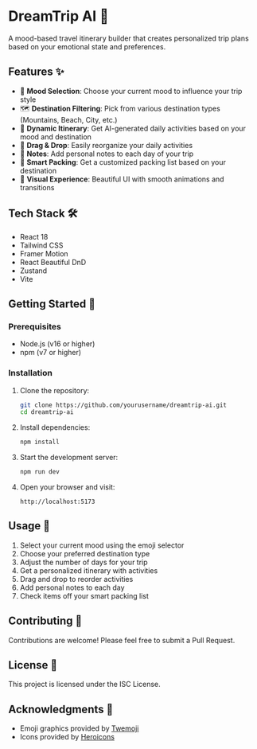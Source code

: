 # DreamTrip AI 🌟

A mood-based travel itinerary builder that creates personalized trip plans based on your emotional state and preferences.

## Features ✨

- 🧘 **Mood Selection**: Choose your current mood to influence your trip style
- 🗺️ **Destination Filtering**: Pick from various destination types (Mountains, Beach, City, etc.)
- 📅 **Dynamic Itinerary**: Get AI-generated daily activities based on your mood and destination
- 🎯 **Drag & Drop**: Easily reorganize your daily activities
- 📝 **Notes**: Add personal notes to each day of your trip
- 🎒 **Smart Packing**: Get a customized packing list based on your destination
- 🌈 **Visual Experience**: Beautiful UI with smooth animations and transitions

## Tech Stack 🛠️

- React 18
- Tailwind CSS
- Framer Motion
- React Beautiful DnD
- Zustand
- Vite

## Getting Started 🚀

### Prerequisites

- Node.js (v16 or higher)
- npm (v7 or higher)

### Installation

1. Clone the repository:
   ```bash
   git clone https://github.com/yourusername/dreamtrip-ai.git
   cd dreamtrip-ai
   ```

2. Install dependencies:
   ```bash
   npm install
   ```

3. Start the development server:
   ```bash
   npm run dev
   ```

4. Open your browser and visit:
   ```
   http://localhost:5173
   ```

## Usage 📱

1. Select your current mood using the emoji selector
2. Choose your preferred destination type
3. Adjust the number of days for your trip
4. Get a personalized itinerary with activities
5. Drag and drop to reorder activities
6. Add personal notes to each day
7. Check items off your smart packing list

## Contributing 🤝

Contributions are welcome! Please feel free to submit a Pull Request.

## License 📄

This project is licensed under the ISC License.

## Acknowledgments 🙏

- Emoji graphics provided by [Twemoji](https://twemoji.twitter.com/)
- Icons provided by [Heroicons](https://heroicons.com/)
